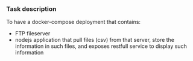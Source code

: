 ### Task description

To have a docker-compose deployment that contains:

* FTP fileserver
* nodejs application that pull files (csv) from that server, store the information in such files, and exposes restfull service to display such information
